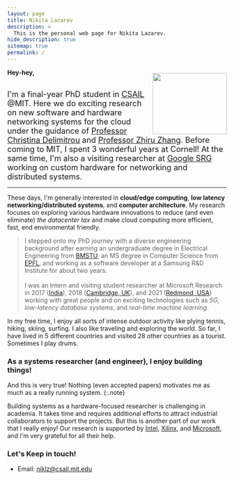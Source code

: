 ```yaml
---
layout: page
title: Nikita Lazarev
description: >
  This is the personal web page for Nikita Lazarev.
hide_description: true
sitemap: true
permalink: /
---
```


<img src="../assets/photo_1.jpg" width="170" height="140" style="float:right; padding-left:10px; padding-top:10px" />

**Hey-hey,**<br/><br/>

<font size="4"> I'm a final-year PhD student in <a href="https://www.csail.mit.edu/" title="CSAIL">CSAIL</a>  @MIT. Here we do exciting research on new software and hardware networking systems for the cloud under the guidance of <a href="https://people.csail.mit.edu/delimitrou/" title="Cornell">Professor Christina Delimitrou</a> and <a href="https://www.csl.cornell.edu/~zhiruz/" title="Cornell">Professor Zhiru Zhang</a>. Before coming to MIT, I spent 3 wonderful years at Cornell! At the same time, I'm also a visiting researcher at <a href="https://techsysinfra.google/research/" title="MSRC">Google SRG</a> working on custom hardware for networking and distributed systems. </font>

---

These days, I'm generally interested in **cloud/edge computing**, **low latency networking/distributed systems**, and **computer architecture**. My research focuses on exploring various hardware innovations to reduce (and even eliminate) *the datacenter tax* and make cloud computing more efficient, fast, end environmental friendly.

> I stepped onto my PhD journey with a diverse engineering background after earning an undergraduate degree in Electrical Engineering from <a href="http://bmstu.ru/" title="BMSTU">BMSTU</a>, an MS degree in Computer Science from <a href="http://epfl.ch/" title="EPFL">EPFL</a>, and working as a software developer at a Samsung R&D Institute for about two years. 
<br/><br/>I was an intern and visiting student researcher at Microsoft Research in 2017 (<a href="https://www.microsoft.com/en-us/research/lab/microsoft-research-india/" title="MSRIndia">India</a>), 2018 (<a href="https://www.microsoft.com/en-us/research/lab/microsoft-research-cambridge/" title="MSRC">Cambridge, UK</a>), and 2021 (<a href="https://www.microsoft.com/en-us/research/lab/microsoft-research-redmond/" title="MSRR">Redmond, USA</a>) working with great people and on exciting technologies such as _5G_, _low-latency database systems_, and _real-time machine learning_.

In my free time, I enjoy all sorts of intense outdoor activity like plying tennis, hiking, skiing, surfing. I also like traveling and exploring the world. So far, I have lived in 5 different countries and visited 28 other countries as a tourist. Sometimes I play drums.


### As a systems researcher (and engineer), I enjoy building things!

And this is very true! Nothing (even accepted papers) motivates me as much as a really running system.
{:.note}

Building systems as a hardware-focused researcher is challenging in academia. It takes time and requires additional efforts to attract industrial collaborators to support the projects. But this is another part of our work that I really enjoy! Our research is supported by <a href="https://www.intel.com/" title="Intel">Intel</a>, <a href="https://www.xilinx.com/" title="Xilinx">Xilinx</a>, and <a href="https://www.microsoft.com/" title="Xilinx">Microsoft</a>, and I'm very grateful for all their help.


### Let's Keep in touch!

* Email: [niklz@csail.mit.edu](mailto:niklz@csail.mit.edu)
